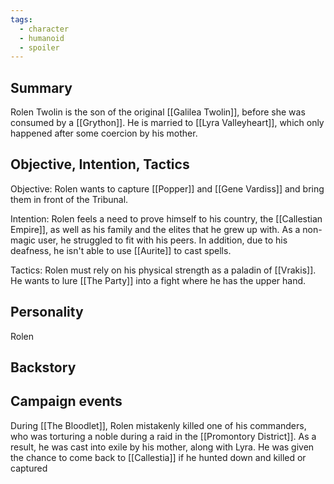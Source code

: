 ```yaml
---
tags:
  - character
  - humanoid
  - spoiler
---
```

## Summary

Rolen Twolin is the son of the original [[Galilea Twolin]], before she was consumed by a [[Grython]]. He is married to [[Lyra Valleyheart]], which only happened after some coercion by his mother.

## Objective, Intention, Tactics

Objective: Rolen wants to capture [[Popper]] and [[Gene Vardiss]] and bring them in front of the Tribunal. 

Intention: Rolen feels a need to prove himself to his country, the [[Callestian Empire]], as well as his family and the elites that he grew up with. As a non-magic user, he struggled to fit with his peers. In addition, due to his deafness, he isn't able to use [[Aurite]] to cast spells.

Tactics: Rolen must rely on his physical strength as a paladin of [[Vrakis]]. He wants to lure [[The Party]] into a fight where he has the upper hand.

## Personality

Rolen

## Backstory


## Campaign events

During [[The Bloodlet]], Rolen mistakenly killed one of his commanders, who was torturing a noble during a raid in the [[Promontory District]]. As a result, he was cast into exile by his mother, along with Lyra. He was given the chance to come back to [[Callestia]] if he hunted down and killed or captured 